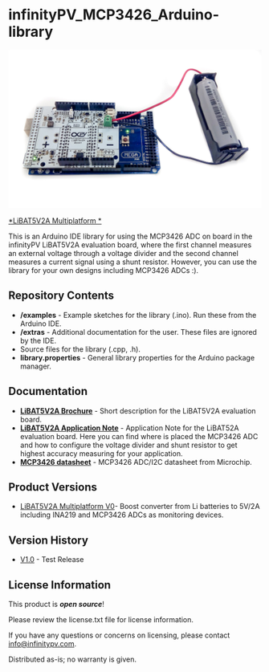 infinityPV_MCP3426_Arduino-library
========================================

![LiBAT5V2A](https://github.com/infinityPV/infinityPV_MCP3426_Arduino-library/blob/master/extras/LiBAT5V2A%20picture1.jpg)

[*LiBAT5V2A Multiplatform *](https://infinitypv.com/products/electronics/libat5v2a) 


This is an Arduino IDE library for using the MCP3426 ADC on board in the infinityPV LiBAT5V2A evaluation board, where the first channel measures an external voltage through a voltage divider and the second channel measures a current signal using a shunt resistor. However, you can use the library for your own designs including  MCP3426 ADCs :).  

Repository Contents
-------------------

* **/examples** - Example sketches for the library (.ino). Run these from the Arduino IDE. 
* **/extras** - Additional documentation for the user. These files are ignored by the IDE. 
* Source files for the library (.cpp, .h). 
* **library.properties** - General library properties for the Arduino package manager. 

Documentation
--------------
* **[LiBAT5V2A Brochure](https://infinitypv.com/brochures/LiBAT5V2A_brochureV1.pdf)** - Short description for the LiBAT5V2A evaluation board. 
* **[LiBAT5V2A Application Note](https://infinitypv.com/application_notes/LiBAT5V2A_applicationnoteV1.1.pdf)** - Application Note for the LiBAT52A evaluation board. Here you can find where is placed the MCP3426 ADC and how to configure the voltage divider and shunt resistor to get highest accuracy measuring for your application. 
* **[MCP3426 datasheet](http://ww1.microchip.com/downloads/en/DeviceDoc/22226a.pdf)** - MCP3426 ADC/I2C datasheet from Microchip.

Product Versions
----------------
* [LiBAT5V2A Multiplatform V0](https://infinitypv.com/products/electronics/libat5v2a)- Boost converter from Li batteries to 5V/2A including INA219 and MCP3426 ADCs as monitoring devices. 

Version History
---------------
* [V1.0](https://github.com/infinityPV/infinityPV_MCP3426_Arduino-library/releases/tag/V1.0) - Test Release


License Information
-------------------

This product is _**open source**_! 

Please review the license.txt file for license information. 

If you have any questions or concerns on licensing, please contact info@infinitypv.com.

Distributed as-is; no warranty is given.
